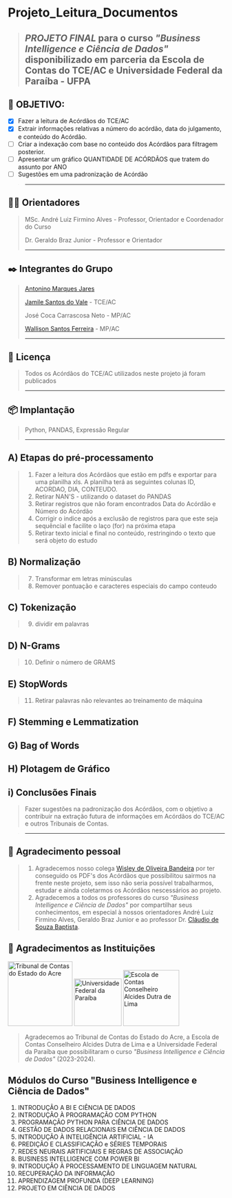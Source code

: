 # Projeto_Leitura_Documentos #
>*PROJETO FINAL* para o curso *"Business Intelligence e Ciência de Dados"* disponibilizado em parceria da Escola de Contas do TCE/AC e Universidade Federal da Paraíba - UFPA
>-----------

## 🚀 OBJETIVO:
- [x] Fazer a leitura de Acórdãos do TCE/AC 
- [x] Extrair informações relativas a número do acórdão, data do julgamento, e conteúdo do Acórdão.
- [ ] Criar a indexação com base no conteúdo dos Acórdãos para filtragem posterior.
- [ ] Apresentar um gráfico QUANTIDADE DE ACÓRDÃOS que tratem do assunto por ANO
- [ ] Sugestões em uma padronização de Acórdão 
>-----------

## 👨‍🏫 Orientadores
>
> MSc. André Luiz Firmino Alves - Professor, Orientador e Coordenador do Curso
>
> Dr. Geraldo Braz Junior - Professor e Orientador
>
>-----------

## ✒️ Integrantes do Grupo
>
> [Antonino Marques Jares](https://www.linkedin.com/in/antonino-marques-jares-b447a734/)
>
> [Jamile Santos do Vale](https://www.linkedin.com/in/jamille-santos-3a9b76183/?originalSubdomain=br)  - TCE/AC
>
> José Coca Carrascosa Neto - MP/AC
>
> [Wallison Santos Ferreira](https://www.linkedin.com/in/wallisonferreira09/) - MP/AC
>
>-----------
## 📄 Licença
> Todos os Acórdãos do TCE/AC utilizados neste projeto já foram publicados
> 
>-----------

## 📦 Implantação
> Python, PANDAS, Expressão Regular
>
>-----------

## A) Etapas do pré-processamento
>
>1) Fazer a leitura dos Acórdãos que estão em pdfs e exportar para uma planilha xls.
>   A planilha terá as seguintes colunas ID, ACORDAO, DIA, CONTEUDO.
>2) Retirar NAN'S - utilizando o dataset do PANDAS
>3) Retirar registros que não foram encontrados Data do Acórdão e Número do Acórdão
>4) Corrigir o indice após a exclusão de registros para que este seja sequêncial e facilite o laço (for) na próxima etapa
>5) Retirar texto inicial e final no conteúdo, restringindo o texto que será objeto do estudo
   
## B) Normalização
>7) Transformar em letras minúsculas
>8) Remover pontuação e caracteres especiais do campo conteudo

## C) Tokenização
>9) dividir em palavras 

## D) N-Grams
>10) Definir o número de GRAMS

## E) StopWords
>11) Retirar palavras não relevantes ao treinamento de máquina

## F) Stemming e Lemmatization
>
## G) Bag of Words
>
## H) Plotagem de Gráfico
>
## i) Conclusões Finais
> Fazer sugestões na padronização dos Acórdãos, com o objetivo a contribuir na extração futura de informações em Acórdãos do TCE/AC e outros Tribunais de Contas.

>-----------
## 🎁 Agradecimento pessoal
> 1) Agradecemos nosso colega [Wisley de Oliveira Bandeira](https://www.linkedin.com/in/wisleybandeira/) por ter conseguido os PDF's dos Acórdãos que possibilitou sairmos na frente neste projeto, sem isso não seria possível trabalharmos, estudar e ainda coletarmos os Acórdãos nescessários ao projeto.
> 2) Agradecemos a todos os professores do curso *"Business Intelligence e Ciência de Dados"* por compartilhar seus conhecimentos, em especial à nossos orientadores André Luiz Firmino Alves, Geraldo Braz Junior e ao professor Dr. [Cláudio de Souza Baptista](https://www.linkedin.com/in/claudio-de-souza-baptista-07257721a/).
> 
## 🎁 Agradecimentos as Instituições
[<img src= "https://tceac.tc.br/site/wp-content/uploads/2023/05/LOGO-VERSAO-PREFERENCIAL.png" width="150" alt="Tribunal de Contas do Estado do Acre"/>](https://tceac.tc.br/site/)
[<img src= "https://www.ufpb.br/ufpb/image-base/brasaooficial.png/@@images/1abe9a91-1d77-4443-898e-f14c006fbc43.png" width="110" alt="Universidade Federal da Paraíba"/>](https://www.ufpb.br/)
[<img src= "https://moodle.tceac.tc.br/pluginfile.php/1/theme_adaptable/favicon/1706543109/WhatsApp%20Image%202020-01-30%20at%2009.49.09.jpeg" width="130" alt="Escola de Contas Conselheiro Alcides Dutra de Lima"/>](https://moodle.tceac.tc.br/)
> Agradecemos ao Tribunal de Contas do Estado do Acre, a Escola de Contas Conselheiro Alcides Dutra de Lima e a Universidade Federal da Paraíba que possibilitaram o curso *"Business Intelligence e Ciência de Dados"* (2023-2024).
>
## Módulos do Curso "Business Intelligence e Ciência de Dados"
1. INTRODUÇÃO A BI E CIÊNCIA DE DADOS 
2. INTRODUÇÃO À PROGRAMAÇÃO COM PYTHON 
3. PROGRAMAÇÃO PYTHON PARA CIÊNCIA DE DADOS 
4. GESTÃO DE DADOS RELACIONAIS EM CIÊNCIA DE DADOS 
5. INTRODUÇÃO À INTELIGÊNCIA ARTIFICIAL - IA 
6. PREDIÇÃO E CLASSIFICAÇÃO e SÉRIES TEMPORAIS 
7. REDES NEURAIS ARTIFICIAIS E REGRAS DE ASSOCIAÇÃO 
8. BUSINESS INTELLIGENCE COM POWER BI 
9. INTRODUÇÃO À PROCESSAMENTO DE LINGUAGEM NATURAL 
10. RECUPERAÇÃO DA INFORMAÇÃO
11. APRENDIZAGEM PROFUNDA (DEEP LEARNING) 
12. PROJETO EM CIÊNCIA DE DADOS



